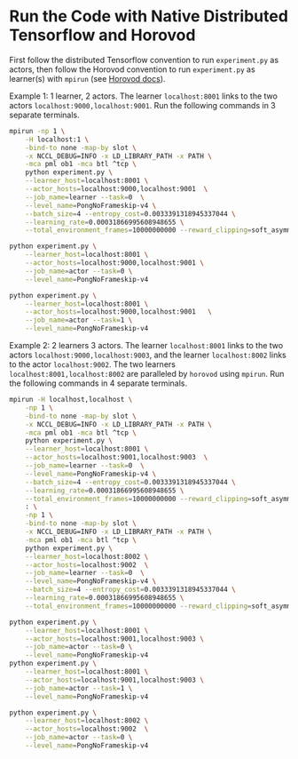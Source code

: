 # Run the Code with Native Distributed Tensorflow and Horovod
First follow the distributed Tensorflow convention to run `experiment.py` as actors,
then follow the Horovod convention to run `experiment.py` as learner(s) with 
`mpirun` (see [Horovod docs](https://github.com/uber/horovod#usage)). 

Example 1: 1 learner, 2 actors.
The learner `localhost:8001` links to the two actors `localhost:9000,localhost:9001`.
Run the following commands in 3 separate terminals.
```bash
mpirun -np 1 \
    -H localhost:1 \
    -bind-to none -map-by slot \
    -x NCCL_DEBUG=INFO -x LD_LIBRARY_PATH -x PATH \
    -mca pml ob1 -mca btl ^tcp \
    python experiment.py \
    --learner_host=localhost:8001 \
    --actor_hosts=localhost:9000,localhost:9001  \
    --job_name=learner --task=0  \
    --level_name=PongNoFrameskip-v4 \
    --batch_size=4 --entropy_cost=0.0033391318945337044 \
    --learning_rate=0.00031866995608948655 \
    --total_environment_frames=10000000000 --reward_clipping=soft_asymmetric

python experiment.py \
    --learner_host=localhost:8001 \
    --actor_hosts=localhost:9000,localhost:9001 \
    --job_name=actor --task=0 \
    --level_name=PongNoFrameskip-v4

python experiment.py \
    --learner_host=localhost:8001 \
    --actor_hosts=localhost:9000,localhost:9001   \
    --job_name=actor --task=1 \
    --level_name=PongNoFrameskip-v4
```

Example 2:  2 learners 3 actors.
The learner `localhost:8001` links to the two actors `localhost:9000,localhost:9003`,
and the learner `localhost:8002` links to the actor `localhost:9002`.
The two learners `localhost:8001,localhost:8002` are paralleled by `horovod` using 
`mpirun`.
Run the following commands in 4 separate terminals.
```bash
mpirun -H localhost,localhost \
    -np 1 \
    -bind-to none -map-by slot \
    -x NCCL_DEBUG=INFO -x LD_LIBRARY_PATH -x PATH \
    -mca pml ob1 -mca btl ^tcp \
    python experiment.py \
    --learner_host=localhost:8001 \
    --actor_hosts=localhost:9001,localhost:9003  \
    --job_name=learner --task=0  \
    --level_name=PongNoFrameskip-v4 \
    --batch_size=4 --entropy_cost=0.0033391318945337044 \
    --learning_rate=0.00031866995608948655 \
    --total_environment_frames=10000000000 --reward_clipping=soft_asymmetric \
    : \
    -np 1 \
    -bind-to none -map-by slot \
    -x NCCL_DEBUG=INFO -x LD_LIBRARY_PATH -x PATH \
    -mca pml ob1 -mca btl ^tcp \
    python experiment.py \
    --learner_host=localhost:8002 \
    --actor_hosts=localhost:9002  \
    --job_name=learner --task=0  \
    --level_name=PongNoFrameskip-v4 \
    --batch_size=4 --entropy_cost=0.0033391318945337044 \
    --learning_rate=0.00031866995608948655 \
    --total_environment_frames=10000000000 --reward_clipping=soft_asymmetric

python experiment.py \
    --learner_host=localhost:8001 \
    --actor_hosts=localhost:9001,localhost:9003 \
    --job_name=actor --task=0 \
    --level_name=PongNoFrameskip-v4
python experiment.py \
    --learner_host=localhost:8001 \
    --actor_hosts=localhost:9001,localhost:9003 \
    --job_name=actor --task=1 \
    --level_name=PongNoFrameskip-v4

python experiment.py \
    --learner_host=localhost:8002 \
    --actor_hosts=localhost:9002  \
    --job_name=actor --task=0 \
    --level_name=PongNoFrameskip-v4
```